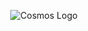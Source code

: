 <p align="center">
  <img src="https://media.discordapp.net/attachments/1104760372583465040/1104760572874068018/swallpaper-1400x788-Recovered.png?width=830&height=467" alt="Cosmos Logo">
</p>

